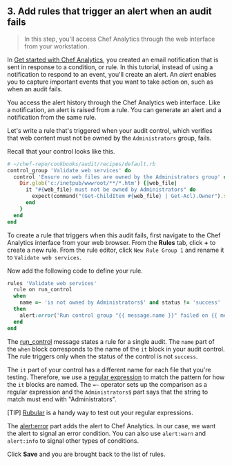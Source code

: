 ## 3. Add rules that trigger an alert when an audit fails

> In this step, you'll access Chef Analytics through the web interface from your workstation.

In [Get started with Chef Analytics](/get-started-with-chef-analytics/linux/), you created an email notification that is sent in response to a condition, or rule. In this tutorial, instead of using a notification to respond to an event, you'll create an alert. An _alert_ enables you to capture important events that you want to take action on, such as when an audit fails.

You access the alert history through the Chef Analytics web interface. Like a notification, an alert is raised from a rule. You can generate an alert and a notification from the same rule.

Let's write a rule that's triggered when your audit control, which verifies that web content must not be owned by the `Administrators` group, fails.

Recall that your control looks like this.

```ruby
# ~/chef-repo/cookbooks/audit/recipes/default.rb
control_group 'Validate web services' do
  control 'Ensure no web files are owned by the Administrators group' do
    Dir.glob('c:/inetpub/wwwroot/**/*.htm') {|web_file|
      it "#{web_file} must not be owned by Administrators" do
        expect(command("(Get-ChildItem #{web_file} | Get-Acl).Owner").stdout).to_not match(/Administrators$/)
      end
    }
  end
end
```

To create a rule that triggers when this audit fails, first navigate to the Chef Analytics interface from your web browser. From the **Rules** tab, click **+** to create a new rule. From the rule editor, click `New Rule Group 1` and rename it to `Validate web services`.

Now add the following code to define your rule.

```ruby
rules 'Validate web services'
  rule on run_control
  when
    name =~ 'is not owned by Administrators$' and status != 'success'
  then
    alert:error('Run control group "{{ message.name }}" failed on {{ message.run.node_name }}.')
  end
end
```

The [run_control](https://docs.chef.io/analytics_rules.html#run-control) message states a rule for a single audit. The `name` part of the `when` block corresponds to the name of the `it` block in your audit control. The rule triggers only when the status of the control is not `success`.

The `it` part of your control has a different name for each file that you're testing. Therefore, we use a [regular expression](https://docs.chef.io/analytics_rules.html#regular-expressions) to match the pattern for how the `it` blocks are named. The `=~` operator sets up the comparison as a regular expression and the `Administrators$` part says that the string to match must end with "Administrators".

[TIP] [Rubular](http://rubular.com) is a handy way to test out your regular expressions.

The [alert:error](https://docs.chef.io/analytics_rules.html#alert-level) part adds the alert to Chef Analytics. In our case, we want the alert to signal an error condition. You can also use `alert:warn` and `alert:info` to signal other types of conditions.

Click **Save** and you are brought back to the list of rules.
